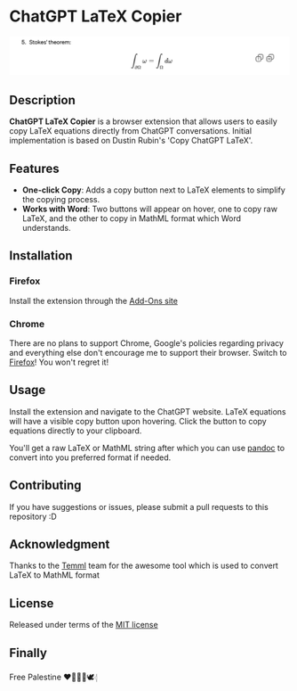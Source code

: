 # ChatGPT LaTeX Copier

![Alt text](/assets/Screenshot_1.png "a title")

## Description

**ChatGPT LaTeX Copier** is a browser extension that allows users to easily copy LaTeX equations directly from ChatGPT conversations. Initial implementation is based on Dustin Rubin's 'Copy ChatGPT LaTeX'.

## Features

- **One-click Copy**: Adds a copy button next to LaTeX elements to simplify the copying process.
- **Works with Word**: Two buttons will appear on hover, one to copy raw LaTeX, and the other to copy in MathML format which Word understands.

## Installation

### Firefox

Install the extension through the [Add-Ons site](https://addons.mozilla.org/en-US/firefox/addon/chatgpt-latex-copier/)

### Chrome

There are no plans to support Chrome, Google's policies regarding privacy and everything else don't encourage me to support their browser. Switch to [Firefox](https://www.mozilla.org/en-US/firefox/new/)! You won't regret it!

## Usage

Install the extension and navigate to the ChatGPT website. LaTeX equations will have a visible copy button upon hovering. Click the button to copy equations directly to your clipboard.

You'll get a raw LaTeX or MathML string after which you can use [pandoc](https://pandoc.org/) to convert into you preferred format if needed.

## Contributing

If you have suggestions or issues, please submit a pull requests to this repository :D

## Acknowledgment

Thanks to the [Temml](https://github.com/ronkok/Temml) team for the awesome tool which is used to convert LaTeX to MathML format

## License

Released under terms of the [MIT license](https://mit-license.org/)

## Finally

Free Palestine ❤🍉🇵🇸🕊️𓂆
